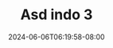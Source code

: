 --- 
title: "Asd indo 3"
description: "streaming bokeh Asd indo 3 simontox    "
date: 2024-06-06T06:19:58-08:00
file_code: "eisfwm9q5s7h"
draft: false
cover: "ddlu14f2yh6mehsd.jpg"
tags: ["Asd", "indo", "bokep-indo", "bokep-viral", "bokep-ig"]
length: 1530
fld_id: "1483165"
foldername: "Asd indo 1"
categories: ["Asd indo 1"]
views: 0
---